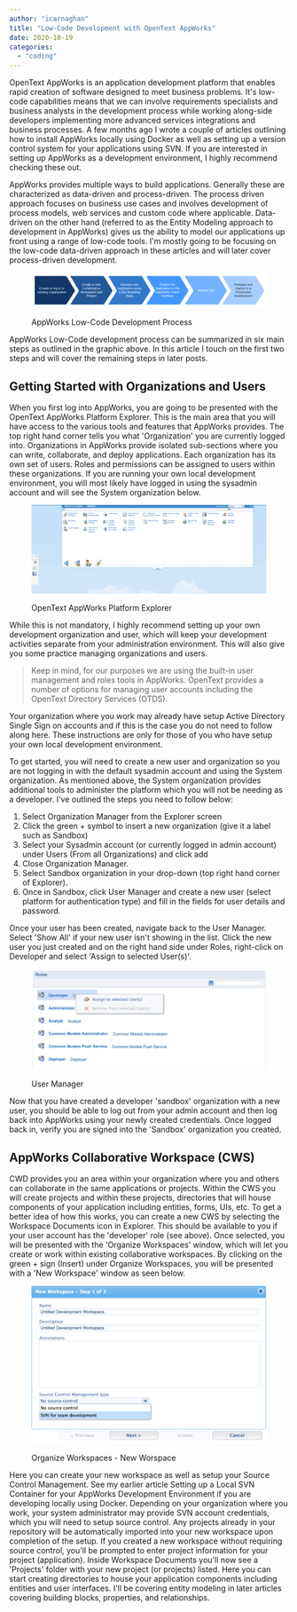 ```yaml
---
author: "icarnaghan"
title: "Low-Code Development with OpenText AppWorks"
date: 2020-10-19
categories: 
  - "coding"
---
```


OpenText AppWorks is an application development platform that enables rapid creation of software designed to meet business problems. It's low-code capabilities means that we can involve requirements specialists and business analysts in the development process while working along-side developers implementing more advanced services integrations and business processes. A few months ago I wrote a couple of articles outlining how to install AppWorks locally using Docker as well as setting up a version control system for your applications using SVN. If you are interested in setting up AppWorks as a development environment, I highly recommend checking these out.

AppWorks provides multiple ways to build applications. Generally these are characterized as data\-driven and process-driven. The process driven approach focuses on business use cases and involves development of process models, web services and custom code where applicable. Data\-driven on the other hand (referred to as the Entity Modeling approach to development in AppWorks) gives us the ability to model our applications up front using a range of low-code tools. I'm mostly going to be focusing on the low-code data\-driven approach in these articles and will later cover process-driven development.

<figure>

![](images/AppWorks-Development-1-1024x155.png)

<figcaption>

AppWorks Low-Code Development Process

</figcaption>

</figure>

AppWorks Low-Code development process can be summarized in six main steps as outlined in the graphic above. In this article I touch on the first two steps and will cover the remaining steps in later posts.

## Getting Started with Organizations and Users

When you first log into AppWorks, you are going to be presented with the OpenText AppWorks Platform Explorer. This is the main area that you will have access to the various tools and features that AppWorks provides. The top right hand corner tells you what 'Organization' you are currently logged into. Organizations in AppWorks provide isolated sub-sections where you can write, collaborate, and deploy applications. Each organization has its own set of users. Roles and permissions can be assigned to users within these organizations. If you are running your own local development environment, you will most likely have logged in using the sysadmin account and will see the System organization below.

<figure>

![](images/image-1024x387.png)

<figcaption>

OpenText AppWorks Platform Explorer

</figcaption>

</figure>

While this is not mandatory, I highly recommend setting up your own development organization and user, which will keep your development activities separate from your administration environment. This will also give you some practice managing organizations and users.

> Keep in mind, for our purposes we are using the built-in user management and roles tools in AppWorks. OpenText provides a number of options for managing user accounts including the OpenText Directory Services (OTDS).

Your organization where you work may already have setup Active Directory Single Sign on accounts and if this is the case you do not need to follow along here. These instructions are only for those of you who have setup your own local development environment.

To get started, you will need to create a new user and organization so you are not logging in with the default sysadmin account and using the System organization. As mentioned above, the System organization provides additional tools to administer the platform which you will not be needing as a developer. I've outlined the steps you need to follow below:

1. Select Organization Manager from the Explorer screen
2. Click the green + symbol to insert a new organization (give it a label such as Sandbox)
3. Select your Sysadmin account (or currently logged in admin account) under Users (From all Organizations) and click add
4. Close Organization Manager.
5. Select Sandbox organization in your drop-down (top right hand corner of Explorer).
6. Once in Sandbox, click User Manager and create a new user (select platform for authentication type) and fill in the fields for user details and password.

Once your user has been created, navigate back to the User Manager. Select 'Show All' if your new user isn't showing in the list. Click the new user you just created and on the right hand side under Roles, right-click on Developer and select 'Assign to selected User(s)'.

<figure>

![](images/image-2-1024x439.png)

<figcaption>

User Manager

</figcaption>

</figure>

Now that you have created a developer 'sandbox' organization with a new user, you should be able to log out from your admin account and then log back into AppWorks using your newly created credentials. Once logged back in, verify you are signed into the 'Sandbox' organization you created.

## AppWorks Collaborative Workspace (CWS)

CWD provides you an area within your organization where you and others can collaborate in the same applications or projects. Within the CWS you will create projects and within these projects, directories that will house components of your application including entities, forms, UIs, etc. To get a better idea of how this works, you can create a new CWS by selecting the Workspace Documents icon in Explorer. This should be available to you if your user account has the 'developer' role (see above). Once selected, you will be presented with the 'Organize Workspaces' window, which will let you create or work within existing collaborative workspaces. By clicking on the green + sign (Insert) under Organize Workspaces, you will be presented with a 'New Workspace' window as seen below.

<figure>

![](images/image-3-1024x689.png)

<figcaption>

Organize Workspaces - New Worspace

</figcaption>

</figure>

Here you can create your new workspace as well as setup your Source Control Management. See my earlier article Setting up a Local SVN Container for your AppWorks Development Environment if you are developing locally using Docker. Depending on your organization where you work, your system administrator may provide SVN account credentials, which you will need to setup source control. Any projects already in your repository will be automatically imported into your new workspace upon completion of the setup. If you created a new workspace without requiring source control, you'll be prompted to enter project information for your project (application). Inside Workspace Documents you'll now see a 'Projects' folder with your new project (or projects) listed. Here you can start creating directories to house your application components including entities and user interfaces. I'll be covering entity modeling in later articles covering building blocks, properties, and relationships.

